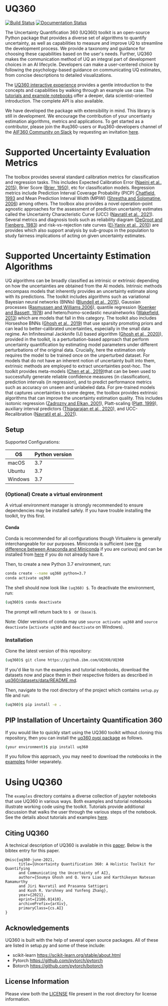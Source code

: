 # UQ360

[![Build Status](https://travis-ci.com/IBM/UQ360.svg?branch=main)](https://travis-ci.com/github/IBM/UQ360)
[![Documentation Status](https://readthedocs.org/projects/uq360/badge/?version=latest)](https://uq360.readthedocs.io/en/latest/?badge=latest)

The Uncertainty Quantification 360 (UQ360) toolkit is an open-source Python package that provides a diverse set of algorithms to quantify uncertainty, as well as capabilities to measure and improve UQ to streamline the development process. We provide a taxonomy and guidance for choosing these capabilities based on the user's needs. Further, UQ360 makes the communication method of UQ an integral part of development choices in an AI lifecycle. Developers can make a user-centered choice by following the psychology-based guidance on communicating UQ estimates, from concise descriptions to detailed visualizations.

The [UQ360 interactive experience](http://uq360.mybluemix.net/) provides a gentle introduction to the concepts and capabilities by walking through an example use case. The [tutorials and example notebooks](./examples) offer a deeper, data scientist-oriented introduction. The complete API is also available.

We have developed the package with extensibility in mind. This library is still in development. We encourage the contribution of your uncertianty estimation algorithms, metrics and applications. 
To get started as a contributor, please join the #uq360-users or #uq360-developers channel of the [AIF360 Community on Slack](https://aif360.slack.com) by requesting an invitation [here](https://join.slack.com/t/aif360/shared_invite/zt-5hfvuafo-X0~g6tgJQ~7tIAT~S294TQ).

# Supported Uncertainty Evaluation Metrics

The toolbox provides several standard calibration metrics for classification and regression tasks. This includes Expected Calibration Error ([Naeini et al., 2015](https://ojs.aaai.org/index.php/AAAI/article/view/9602)), Brier Score ([Brier,  1950](https://doi.org/10.1175/1520-0493(1950)078<0001:VOFEIT>2.0.CO;2)), etc for classification models. Regression metrics include Prediction Interval Coverage Probability (PICP) [Chatfield, 1993](https://www.jstor.org/stable/1391361?seq=1) and Mean Prediction Interval Width (MPIW) ([Shrestha and Solomatine, 2006](https://pubmed.ncbi.nlm.nih.gov/16530384/)) among others. The toolbox also provides a novel operation-point agnostic approaches for the assessment of prediction uncertainty estimates called the Uncertainty Characteristic Curve (UCC) ([Navratil et al., 2021](https://arxiv.org/abs/2106.00858)). Several metrics and diagnosis tools such as reliability diagram ([DeGroot and Fienberg, 1983](https://www.jstor.org/stable/2987588?seq=1)) and risk-vs-rejection rate curves ([El-Yaniv et al., 2010](https://www.jmlr.org/papers/volume11/el-yaniv10a/el-yaniv10a.pdf)) are provides which also support analysis by sub-groups in the population to study fairness implications of acting on given uncertainty estimates.

# Supported Uncertainty Estimation Algorithms

UQ algorithms can be broadly classified as intrinsic or extrinsic depending on how the uncertainties are obtained from the AI models. Intrinsic methods encompass models that inherently provides an uncertainty estimate along with its predictions. The toolkit includes algorithms such as variational Bayesian neural  networks  (BNNs)  ([Blundell et  al., 2015](http://proceedings.mlr.press/v37/blundell15.html)),  Gaussian  processes  ([Rasmussen  and  Williams,2006](https://mitpress.mit.edu/books/gaussian-processes-machine-learning)), quantile regression ([Koenker and Bassett, 1978](https://people.eecs.berkeley.edu/~jordan/sail/readings/koenker-bassett.pdf)) and hetero/homo-scedastic neuralnetworks ([Wakefield, 2013](https://link.springer.com/book/10.1007/978-1-4419-0925-1)) which are models that fall in this category. The toolkit also includes Horseshoe BNNs ([Ghosh et al., 2019](https://www.jmlr.org/papers/v20/19-236.html)) that use sparsity promoting priors and can lead to better-calibrated uncertainties, especially in the small data regime. An Infinitesimal Jackknife (IJ) based algorithm ([Ghosh et al., 2020)](https://papers.nips.cc/paper/2020/hash/636efd4f9aeb5781e9ea815cdd633e52-Abstract.html)), provided in the toolkit, is a perturbation-based approach that perform uncertainty quantification by estimating model parameters under different perturbations of the original data. Crucially, here the estimation only requires the model to be trained once on the unperturbed dataset. For models that do not have an inherent notion of uncertainty built into them, extrinsic methods are employed to extract uncertainties post-hoc. The toolkit provides meta-models ([Chen et al., 2019](http://proceedings.mlr.press/v89/chen19c.html))that can be been used to successfully generate reliable confidence measures (in classification), prediction intervals (in regression), and to predict performance metrics such as accuracy on unseen and unlabeled data. For pre-trained models that captures uncertainties to some degree, the toolbox provides extrinsic algorithms that can improve the uncertainty estimation quality. This includes isotonic regression ([Zadrozny and Elkan, 2001](https://cseweb.ucsd.edu/~elkan/calibrated.pdf)), Platt-scaling ([Platt, 1999](http://citeseerx.ist.psu.edu/viewdoc/summary?doi=10.1.1.41.1639&g)),  auxiliary interval predictors ([Thiagarajan et al., 2020](https://ojs.aaai.org//index.php/AAAI/article/view/6062)), and UCC-Recalibration ([Navratil et al., 2021](https://arxiv.org/abs/2106.00858)). 

## Setup

Supported Configurations:

| OS      | Python version |
| ------- | -------------- |
| macOS   | 3.7  |
| Ubuntu  | 3.7  |
| Windows | 3.7  |


### (Optional) Create a virtual environment

A virtual environment manager is strongly recommended to ensure dependencies may be installed safely. If you have trouble installing the toolkit, try this first.

#### Conda

Conda is recommended for all configurations though Virtualenv is generally
interchangeable for our purposes. Miniconda is sufficient (see [the difference between Anaconda and
Miniconda](https://conda.io/docs/user-guide/install/download.html#anaconda-or-miniconda)
if you are curious) and can be installed from
[here](https://conda.io/miniconda.html) if you do not already have it.

Then, to create a new Python 3.7 environment, run:

```bash
conda create --name uq360 python=3.7
conda activate uq360
```

The shell should now look like `(uq360) $`. To deactivate the environment, run:

```bash
(uq360)$ conda deactivate
```

The prompt will return back to `$ ` or `(base)$`.

Note: Older versions of conda may use `source activate uq360` and `source
deactivate` (`activate uq360` and `deactivate` on Windows).


### Installation

Clone the latest version of this repository:

```bash
(uq360)$ git clone https://github.ibm.com/UQ360/UQ360
```

If you'd like to run the examples and tutorial notebooks, download the datasets now and place them in
their respective folders as described in
[uq360/datasets/data/README.md](uq360/datasets/data/README.md).

Then, navigate to the root directory of the project which contains `setup.py` file and run:

```bash
(uq360)$ pip install -e .
```

## PIP Installation of Uncertainty Quantification 360

If you would like to quickly start using the UQ360 toolkit without cloning this repository, then you can install the [uq360 pypi package](https://pypi.org/project/uq360/) as follows. 

```bash
(your environment)$ pip install uq360
```

If you follow this approach, you may need to download the notebooks in the [examples](./examples) folder separately.

# Using UQ360

The `examples` directory contains a diverse collection of jupyter notebooks that use UQ360 in various ways. Both examples and tutorial notebooks illustrate working code using the toolkit. Tutorials provide additional discussion that walks the user through the various steps of the notebook. See the details about tutorials and examples [here](examples/README.md).

## Citing UQ360

A technical description of UQ360 is available in this
[paper](https://arxiv.org/abs/2106.01410). Below is the bibtex entry for this
paper.

```
@misc{uq360-june-2021,
      title={Uncertainty Quantification 360: A Holistic Toolkit for Quantifying 
      and Communicating the Uncertainty of AI}, 
      author={Soumya Ghosh and Q. Vera Liao and Karthikeyan Natesan Ramamurthy 
      and Jiri Navratil and Prasanna Sattigeri 
      and Kush R. Varshney and Yunfeng Zhang},
      year={2021},
      eprint={2106.01410},
      archivePrefix={arXiv},
      primaryClass={cs.AI}
}
```

## Acknowledgements

UQ360 is built with the help of several open source packages. All of these are listed in setup.py and some of these include: 
* scikit-learn https://scikit-learn.org/stable/about.html
* Pytorch https://github.com/pytorch/pytorch
* Botorch https://github.com/pytorch/botorch

## License Information

Please view both the [LICENSE](./LICENSE) file present in the root directory for license information.
